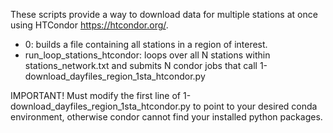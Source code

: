 These scripts provide a way to download data for multiple stations at once using HTCondor https://htcondor.org/.
- 0: builds a file containing all stations in a region of interest.
- run_loop_stations_htcondor: loops over all N stations within stations_network.txt and submits N condor jobs that call 1-download_dayfiles_region_1sta_htcondor.py

IMPORTANT! Must modify the first line of 1-download_dayfiles_region_1sta_htcondor.py to point to your desired conda environment, otherwise condor cannot find your installed python packages. 